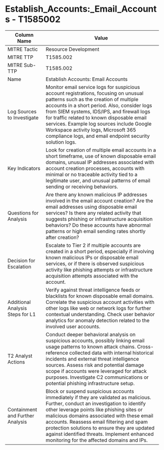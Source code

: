 # Establish_Accounts:_Email_Accounts - T1585002

| Column Name | Value |
|-------------|-------|
| MITRE Tactic | Resource Development |
| MITRE TTP | T1585.002 |
| MITRE Sub-TTP | T1585.002 |
| Name | Establish Accounts: Email Accounts |
| Log Sources to Investigate | Monitor email service logs for suspicious account registrations, focusing on unusual patterns such as the creation of multiple accounts in a short period. Also, consider logs from SIEM systems, IDS/IPS, and firewall logs for traffic related to known disposable email services. Example log sources include Google Workspace activity logs, Microsoft 365 compliance logs, and email endpoint security solution logs. |
| Key Indicators | Look for creation of multiple email accounts in a short timeframe, use of known disposable email domains, unusual IP addresses associated with account creation processes, accounts with minimal or no traceable activity tied to a legitimate user, and unusual patterns of email sending or receiving behaviors. |
| Questions for Analysis | Are there any known malicious IP addresses involved in the email account creation? Are the email addresses using disposable email services? Is there any related activity that suggests phishing or infrastructure acquisition behaviors? Do these accounts have abnormal patterns or high email sending rates shortly after creation? |
| Decision for Escalation | Escalate to Tier 2 if multiple accounts are created in a short period, especially if involving known malicious IPs or disposable email services, or if there is observed suspicious activity like phishing attempts or infrastructure acquisition attempts associated with the account. |
| Additional Analysis Steps for L1 | Verify against threat intelligence feeds or blacklists for known disposable email domains. Correlate the suspicious account activities with other logs like web or network logs for further contextual understanding. Check user behavior analytics for anomaly detection related to the involved user accounts. |
| T2 Analyst Actions | Conduct deeper behavioral analysis on suspicious accounts, possibly linking email usage patterns to known attack chains. Cross-reference collected data with internal historical incidents and external threat intelligence sources. Assess risk and potential damage scope if accounts were leveraged for attack purposes. Investigate C2 communications or potential phishing infrastructure setup. |
| Containment and Further Analysis | Block or suspend suspicious accounts immediately if they are validated as malicious. Further, conduct an investigation to identify other leverage points like phishing sites or malicious domains associated with these email accounts. Reassess email filtering and spam protection solutions to ensure they are updated against identified threats. Implement enhanced monitoring for the affected domains and IPs. |
